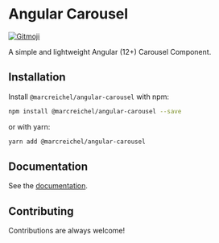# Angular Carousel

[![Gitmoji](https://img.shields.io/badge/gitmoji-%20😜%20😍-FFDD67.svg)](https://gitmoji.dev)

A simple and lightweight Angular (12+) Carousel Component.

## Installation

Install `@marcreichel/angular-carousel` with npm:

```bash
npm install @marcreichel/angular-carousel --save
```

or with yarn:

```bash
yarn add @marcreichel/angular-carousel
```

## Documentation

See the [documentation](projects/angular-carousel/README.md).

## Contributing

Contributions are always welcome!
